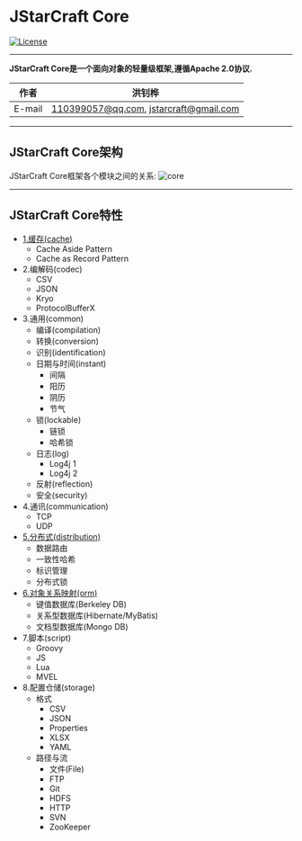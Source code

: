 JStarCraft Core
==========

[![License](https://img.shields.io/badge/license-Apache%202-4EB1BA.svg)](https://www.apache.org/licenses/LICENSE-2.0.html)

*****

**JStarCraft Core是一个面向对象的轻量级框架,遵循Apache 2.0协议.**

|作者|洪钊桦|
|---|---
|E-mail|110399057@qq.com, jstarcraft@gmail.com

*****

## JStarCraft Core架构

JStarCraft Core框架各个模块之间的关系:
![core](https://github.com/HongZhaoHua/jstarcraft-reference/blob/master/core/JStarCraft%E6%A0%B8%E5%BF%83%E6%A1%86%E6%9E%B6%E7%BB%84%E4%BB%B6%E5%9B%BE.png "JStarCraft Core架构")

*****

## JStarCraft Core特性
* [1.缓存(cache)](https://github.com/HongZhaoHua/jstarcraft-core-1.0/wiki/%E7%BC%93%E5%AD%98)
    * Cache Aside Pattern
    * Cache as Record Pattern
* 2.编解码(codec)
    * CSV
    * JSON
    * Kryo
    * ProtocolBufferX
* 3.通用(common)
    * 编译(compilation)
    * 转换(conversion)
    * 识别(identification)
    * 日期与时间(instant)
        * 间隔
        * 阳历
        * 阴历
        * 节气
    * 锁(lockable)
        * 链锁
        * 哈希锁
    * 日志(log)
        * Log4j 1
        * Log4j 2
    * 反射(reflection)
    * 安全(security)
* 4.通讯(communication)
    * TCP
    * UDP
* [5.分布式(distribution)](https://github.com/HongZhaoHua/jstarcraft-core-1.0/wiki/%E5%88%86%E5%B8%83%E5%BC%8F)
    * 数据路由
    * 一致性哈希
    * 标识管理
    * 分布式锁
* [6.对象关系映射(orm)](https://github.com/HongZhaoHua/jstarcraft-core-1.0/wiki/%E5%AF%B9%E8%B1%A1%E5%85%B3%E7%B3%BB%E6%98%A0%E5%B0%84)
    * 键值数据库(Berkeley DB)
    * 关系型数据库(Hibernate/MyBatis)
    * 文档型数据库(Mongo DB)
* 7.脚本(script)
    * Groovy
    * JS
    * Lua
    * MVEL
* 8.配置仓储(storage)
    * 格式
        * CSV
        * JSON
        * Properties
        * XLSX
        * YAML
    * 路径与流
        * 文件(File)
        * FTP
        * Git
        * HDFS
        * HTTP
        * SVN
        * ZooKeeper
